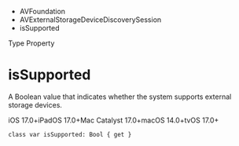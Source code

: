 

- AVFoundation
- AVExternalStorageDeviceDiscoverySession
-  isSupported 

Type Property

# isSupported

A Boolean value that indicates whether the system supports external storage devices.

iOS 17.0+iPadOS 17.0+Mac Catalyst 17.0+macOS 14.0+tvOS 17.0+

``` source
class var isSupported: Bool { get }
```

